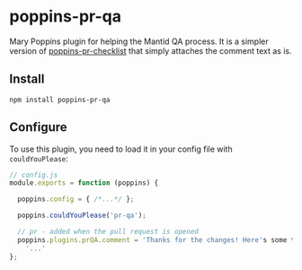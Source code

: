 # poppins-pr-qa

Mary Poppins plugin for helping the Mantid QA process. It is a simpler version of
[poppins-pr-checklist](https://github.com/btford/poppins-pr-checklist) that simply attaches the comment text as is.

## Install

`npm install poppins-pr-qa`

## Configure

To use this plugin, you need to load it in your config file with `couldYouPlease`:

```javascript
// config.js
module.exports = function (poppins) {

  poppins.config = { /*...*/ };

  poppins.couldYouPlease('pr-qa');

  // pr - added when the pull request is opened
  poppins.plugins.prQA.comment = 'Thanks for the changes! Here's some things that will be checked.
	'...'
};
```
